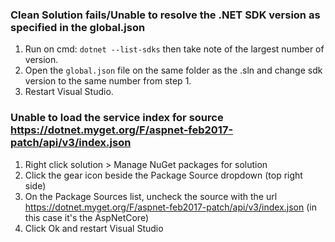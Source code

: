 ### Clean Solution fails/Unable to resolve the .NET SDK version as specified in the global.json 

1. Run on cmd: ``dotnet --list-sdks`` then take note of the largest number of version.
2. Open the ``global.json`` file on the same folder as the .sln and change sdk version to the same number from step 1.
3. Restart Visual Studio.

### Unable to load the service index for source https://dotnet.myget.org/F/aspnet-feb2017-patch/api/v3/index.json

1. Right click solution > Manage NuGet packages for solution
2. Click the gear icon beside the Package Source dropdown (top right side)
3. On the Package Sources list, uncheck the source with the url https://dotnet.myget.org/F/aspnet-feb2017-patch/api/v3/index.json (in this case it's the AspNetCore)
4. Click Ok and restart Visual Studio
